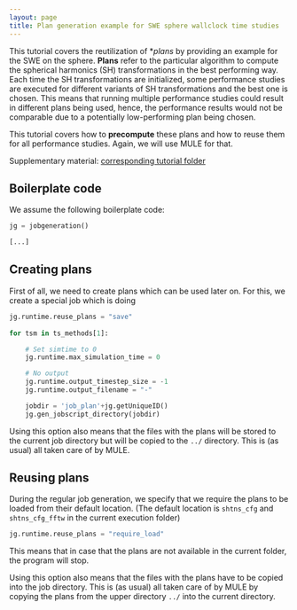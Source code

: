 ```yaml
---
layout: page
title: Plan generation example for SWE sphere wallclock time studies
---
```


This tutorial covers the reutilization of **plans* by providing an example for the SWE on the sphere.
**Plans** refer to the particular algorithm to compute the spherical harmonics (SH) transformations in the best performing way.
Each time the SH transformations are initialized, some performance studies are executed for different variants of SH transformations and the best one is chosen.
This means that running multiple performance studies could result in different plans being used, hence, the performance results would not be comparable due to a potentially low-performing plan being chosen.

This tutorial covers how to **precompute** these plans and how to reuse them for all performance studies.
Again, we will use MULE for that.


Supplementary material: [corresponding tutorial folder](https://github.com/schreiberx/sweet/tree/master/tutorials/basics/swe_sphere_benchmark_with_reference_job)


## Boilerplate code

We assume the following boilerplate code:

```python
jg = jobgeneration()

[...]
```


## Creating plans

First of all, we need to create plans which can be used later on. For this, we create a special job which is doing 

```python
jg.runtime.reuse_plans = "save"
    
for tsm in ts_methods[1]:

    # Set simtime to 0
    jg.runtime.max_simulation_time = 0

    # No output
    jg.runtime.output_timestep_size = -1
    jg.runtime.output_filename = "-"

    jobdir = 'job_plan'+jg.getUniqueID()
    jg.gen_jobscript_directory(jobdir)
```

Using this option also means that the files with the plans will be stored to the current job directory but will be copied to the ```../``` directory.
This is (as usual) all taken care of by MULE.


## Reusing plans

During the regular job generation, we specify that we require the plans to be loaded from their default location.
(The default location is ```shtns_cfg``` and ```shtns_cfg_fftw``` in the current execution folder)

```python
jg.runtime.reuse_plans = "require_load"
```

This means that in case that the plans are not available in the current folder, the program will stop.

Using this option also means that the files with the plans have to be copied into the job directory.
This is (as usual) all taken care of by MULE by copying the plans from the upper directory ```../``` into the current directory.


